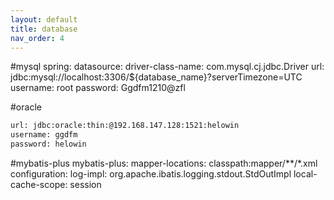 ```yaml
---
layout: default
title: database
nav_order: 4
---
```


#mysql
spring:
datasource:
driver-class-name: com.mysql.cj.jdbc.Driver
url: jdbc:mysql://localhost:3306/${database_name}?serverTimezone=UTC
username: root
password: Ggdfm1210@zfl

#oracle
````bash
url: jdbc:oracle:thin:@192.168.147.128:1521:helowin
username: ggdfm
password: helowin
````
#mybatis-plus
mybatis-plus:
mapper-locations: classpath:mapper/**/*.xml
configuration:
log-impl: org.apache.ibatis.logging.stdout.StdOutImpl
local-cache-scope: session

